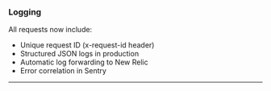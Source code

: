 ### Logging

All requests now include:

- Unique request ID (x-request-id header)
- Structured JSON logs in production
- Automatic log forwarding to New Relic
- Error correlation in Sentry

---
